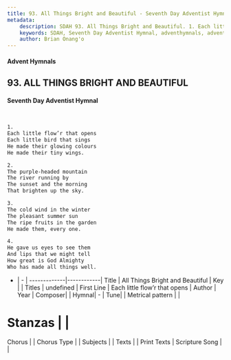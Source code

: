```yaml
---
title: 93. All Things Bright and Beautiful - Seventh Day Adventist Hymnal
metadata:
    description: SDAH 93. All Things Bright and Beautiful. 1. Each little flow’r that opens Each little bird that sings He made their glowing colours He made their tiny wings.
    keywords: SDAH, Seventh Day Adventist Hymnal, adventhymnals, advent hymnals, All Things Bright and Beautiful, Each little flow’r that opens 
    author: Brian Onang'o
---
```


#### Advent Hymnals
## 93. ALL THINGS BRIGHT AND BEAUTIFUL
#### Seventh Day Adventist Hymnal

```txt


1.
Each little flow’r that opens
Each little bird that sings
He made their glowing colours
He made their tiny wings.

2.
The purple-headed mountain
The river running by
The sunset and the morning
That brighten up the sky.

3.
The cold wind in the winter
The pleasant summer sun
The ripe fruits in the garden
He made them, every one.

4.
He gave us eyes to see them
And lips that we might tell
How great is God Almighty
Who has made all things well.


```

- |   -  |
-------------|------------|
Title | All Things Bright and Beautiful |
Key |  |
Titles | undefined |
First Line | Each little flow’r that opens |
Author | 
Year | 
Composer|  |
Hymnal|  - |
Tune|  |
Metrical pattern | |
# Stanzas |  |
Chorus |  |
Chorus Type |  |
Subjects |  |
Texts |  |
Print Texts | 
Scripture Song |  |
  
